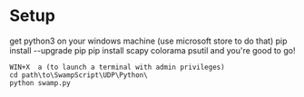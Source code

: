 # Setup
get python3 on your windows machine (use microsoft store to do that)
pip install --upgrade pip
pip install scapy colorama psutil
and you're good to go!

```
WIN+X  a (to launch a terminal with admin privileges)
cd path\to\SwampScript\UDP\Python\
python swamp.py
```